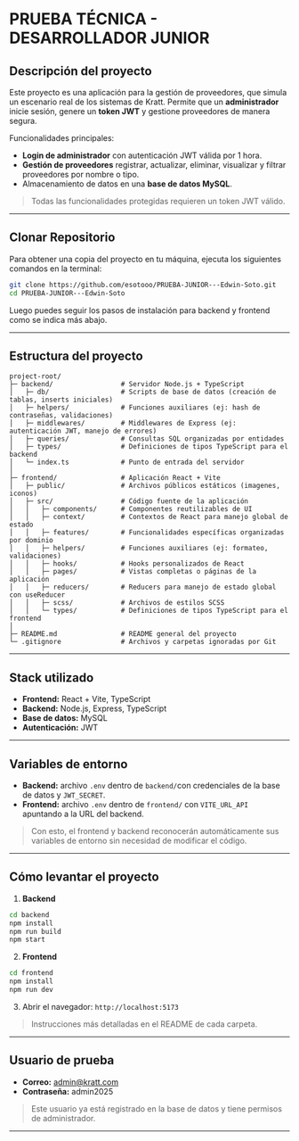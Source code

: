 # PRUEBA TÉCNICA - DESARROLLADOR JUNIOR

## Descripción del proyecto

Este proyecto es una aplicación para la gestión de proveedores, que simula un escenario real de los sistemas de Kratt.
Permite que un **administrador** inicie sesión, genere un **token JWT** y gestione proveedores de manera segura.

Funcionalidades principales:
- **Login de administrador** con autenticación JWT válida por 1 hora.
- **Gestión de proveedores** registrar, actualizar, eliminar, visualizar y filtrar proveedores por nombre o tipo.
- Almacenamiento de datos en una **base de datos MySQL**.

> Todas las funcionalidades protegidas requieren un token JWT válido.

---

## Clonar Repositorio

Para obtener una copia del proyecto en tu máquina, ejecuta los siguientes comandos en la terminal:
```bash
git clone https://github.com/esotooo/PRUEBA-JUNIOR---Edwin-Soto.git
cd PRUEBA-JUNIOR---Edwin-Soto   
```
Luego puedes seguir los pasos de instalación para backend y frontend como se indica más abajo.

---

## Estructura del proyecto

```text
project-root/
├─ backend/                 # Servidor Node.js + TypeScript
│   ├─ db/                  # Scripts de base de datos (creación de tablas, inserts iniciales)
│   ├─ helpers/             # Funciones auxiliares (ej: hash de contraseñas, validaciones)
│   ├─ middlewares/         # Middlewares de Express (ej: autenticación JWT, manejo de errores)
│   ├─ queries/             # Consultas SQL organizadas por entidades
│   ├─ types/               # Definiciones de tipos TypeScript para el backend
│   └─ index.ts             # Punto de entrada del servidor
│
├─ frontend/                # Aplicación React + Vite
│   ├─ public/              # Archivos públicos estáticos (imagenes, iconos)
│   ├─ src/                 # Código fuente de la aplicación
│   │   ├─ components/      # Componentes reutilizables de UI
│   │   ├─ context/         # Contextos de React para manejo global de estado
│   │   ├─ features/        # Funcionalidades específicas organizadas por dominio
│   │   ├─ helpers/         # Funciones auxiliares (ej: formateo, validaciones)
│   │   ├─ hooks/           # Hooks personalizados de React
│   │   ├─ pages/           # Vistas completas o páginas de la aplicación
│   │   ├─ reducers/        # Reducers para manejo de estado global con useReducer
│   │   ├─ scss/            # Archivos de estilos SCSS
│   │   └─ types/           # Definiciones de tipos TypeScript para el frontend
│
├─ README.md                # README general del proyecto
└─ .gitignore               # Archivos y carpetas ignoradas por Git

```
 
---

## Stack utilizado

- **Frontend:** React + Vite, TypeScript
- **Backend:** Node.js, Express, TypeScript
- **Base de datos:** MySQL
- **Autenticación:** JWT

---

## Variables de entorno

- **Backend:** archivo `.env` dentro de `backend/`con credenciales de la base de datos y `JWT_SECRET`.
- **Frontend:** archivo `.env` dentro de `frontend/` con `VITE_URL_API` apuntando a la URL del backend.

> Con esto, el frontend y backend reconocerán automáticamente sus variables de entorno sin necesidad de modificar el código. 

---

## Cómo levantar el proyecto

1. **Backend**
```bash
cd backend
npm install
npm run build
npm start
```

2. **Frontend**
```bash
cd frontend
npm install
npm run dev
```

3. Abrir el navegador: `http://localhost:5173`

> Instrucciones más detalladas en el README de cada carpeta.

---

## Usuario de prueba

- **Correo:** admin@kratt.com
- **Contraseña:** admin2025

> Este usuario ya está registrado en la base de datos y tiene permisos de administrador. 

---

